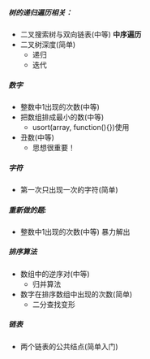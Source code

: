 ##### 树的递归遍历相关：
- 二叉搜索树与双向链表(中等)
  __中序遍历__
- 二叉树深度(简单)
	- 递归
	- 迭代

##### 数字
- 整数中1出现的次数(中等)
- 把数组排成最小的数(中等)
	- usort(array, function(){})使用
- 丑数(中等)
	- 思想很重要！

##### 字符
- 第一次只出现一次的字符(简单)

##### 重新做的题:
- 整数中1出现的次数(中等) 
    暴力解出


##### 排序算法
- 数组中的逆序对(中等)
	- 归并算法
- 数字在排序数组中出现的次数(简单)
	- 二分查找变形

##### 链表
- 两个链表的公共结点(简单入门)